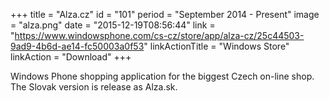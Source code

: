 +++
title = "Alza.cz"
id = "101"
period = "September 2014 - Present"
image = "alza.png"
date = "2015-12-19T08:56:44"
link = "https://www.windowsphone.com/cs-cz/store/app/alza-cz/25c44503-9ad9-4b6d-ae14-fc50003a0f53"
linkActionTitle = "Windows Store"
linkAction = "Download"
+++

Windows Phone shopping application for the biggest Czech on-line shop. The Slovak version is release as Alza.sk.
